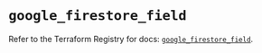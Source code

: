 # `google_firestore_field`

Refer to the Terraform Registry for docs: [`google_firestore_field`](https://registry.terraform.io/providers/hashicorp/google-beta/6.11.2/docs/resources/google_firestore_field).
